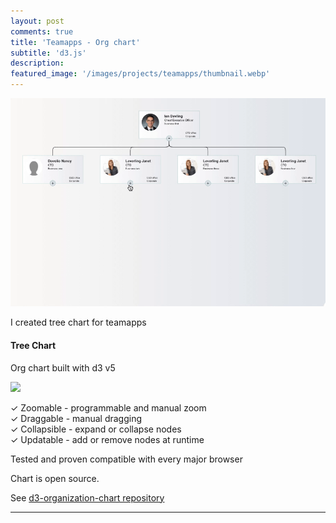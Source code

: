 ```yaml
---
layout: post
comments: true
title: 'Teamapps - Org chart'
subtitle: 'd3.js'
description: 
featured_image: '/images/projects/teamapps/thumbnail.webp'
---
```



![](/images/projects/teamapps/preview1.gif)


I created tree chart for teamapps

#### Tree Chart 
Org chart built with d3 v5

![](/images/projects/teamapps/preview.gif)

✓ Zoomable - programmable and manual zoom   
✓ Draggable - manual dragging   
✓ Collapsible - expand or collapse nodes   
✓ Updatable   - add or remove nodes at runtime   

Tested and proven compatible with every major browser

Chart is open source.

See 
[d3-organization-chart repository](https://github.com/bumbeishvili/d3-organization-chart)




---





